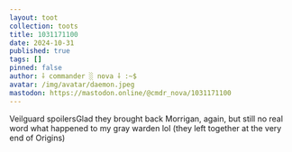 ```yaml
---
layout: toot
collection: toots
title: 1031171100
date: 2024-10-31
published: true
tags: []
pinned: false
author: ⸸ commander ░ nova ⸸ :~$
avatar: /img/avatar/daemon.jpeg
mastodon: https://mastodon.online/@cmdr_nova/1031171100
---
```


Veilguard spoilersGlad they brought back Morrigan, again, but still no real word what happened to my gray warden lol (they left together at the very end of Origins)
